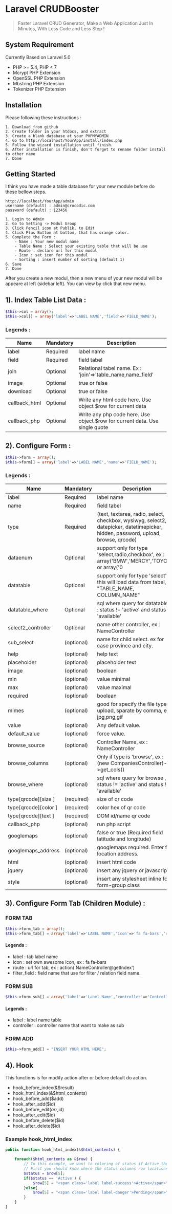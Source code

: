 # Laravel CRUDBooster
> Faster Laravel CRUD Generator, Make a Web Application Just In Minutes, With Less Code and Less Step !

## System Requirement
Currently Based on Laravel 5.0
- PHP >= 5.4, PHP < 7
- Mcrypt PHP Extension
- OpenSSL PHP Extension
- Mbstring PHP Extension
- Tokenizer PHP Extension

## Installation
Please following these instructions : 
```
1. Download from github
2. Create folder in your htdocs, and extract
3. Create a blank database at your PHPMYADMIN
4. Go to http://localhost/YourApp/install/index.php
5. Follow the wizard installation until finish.
6. After installation is finish, don't forget to rename folder install to other name 
7. Done
```

## Getting Started
I think you have made a table database for your new module before do these bellow steps. 
```
http://localhost/YourApp/admin
username (default) : admin@crocodic.com
password (default) : 123456

1. Login to Admin
2. Go to Setting -> Modul Group
3. Click Pencil icon at Publik, to Edit
4. Click Plus Button at bottom, that has orange color.
5. Complete the Form : 
	- Name : Your new modul name
	- Table Name : Select your existing table that will be use
	- Route : declare url for this modul
	- Icon : set icon for this modul
	- Sorting : insert number of sorting (default 1)
6. Save
7. Done
```
After you create a new modul, then a new menu of your new modul will be appeare at left (sidebar left). You can view by click that new menu.

## 1). Index Table List Data :
```php
$this->col = array();
$this->col[] = array('label'=>'LABEL NAME','field'=>'FIELD_NAME');
```

### Legends : 
| Name                  | Mandatory | Description                                                             |
| --------------------- | --------- | ----------------------------------------------------------------------- |
| label                 | Required  | label name                                                              |
| field                 | Required  | field tabel                                                             |
| join                  | Optional  | Relational tabel name. Ex : 'join'=>'table_name,name_field'             |
| image                 | Optional  | true or false                                                           |
| download              | Optional  | true or false                                                           |
| callback_html         | Optional  | Write any html code here. Use object $row for current data              |
| callback_php          | Optional  | Write any php code here. Use object $row for current data. Use single quote |

## 2). Configure Form :
```php
$this->form = array();
$this->form[] = array('label'=>'LABEL NAME','name'=>'FIELD_NAME');
```

### Legends : 
| Name                  | Mandatory | Description                                                             |
| --------------------- | --------- | ----------------------------------------------------------------------- |
| label                 | Required | label name |
| name | Required | field tabel |
| type | Required | (text, textarea, radio, select, checkbox, wysiwyg, select2, datepicker, datetimepicker, hidden, password, upload, browse, qrcode) |
| dataenum | Optional | support only for type 'select,radio,checkbox', ex : array('BMW','MERCY','TOYOTA') or array('0|BMW','1|MERCY','2|TOYOTA') |
| datatable | Optional | support only for type 'select', this will load data from tabel, ex : "TABLE_NAME, COLUMN_NAME" |
| datatable_where | Optional | sql where query for datatable, ex : status != 'active' and status != 'available' |
| select2_controller | Optional | name other controller, ex : NameController | 
| sub_select | (optional) | name for child select. ex for case province and city. |
| help | (optional) | help text |
| placeholder | (optional) | placeholder text |
| image | (optional) | boolean |
| min | (optional) | value minimal |
| max | (optional) | value maximal |
| required | (optional) | boolean |
| mimes | (optional) | good for specify the file type upload, sparate by comma, ex : jpg,png,gif |
| value | (optional) | Any default value. |
| default_value | (optional) | force value. |
| browse_source | (optional) | Controller Name, ex : NameController |
| browse_columns | (optional) | Only if type is 'browse', ex : (new CompaniesController)->get_cols() |
| browse_where | (optional) | sql where query for browse , ex : status != 'active' and status != 'available' |
| type[qrcode][size ] | (required) | size of qr code |
| type[qrcode][color ] | (required) | color hex of qr code |
| type[qrcode][text ] | (required) | DOM id/name qr code |
| callback_php | (optional) | run php script |
| googlemaps | (optional) | false or true (Required field latitude and longitude) |
| googlemaps_address | (optional) | googlemaps required. Enter field location address. |
| html | (optional) | insert html code |
| jquery | (optional) | insert any jquery or javascript | 
| style | (optional) | insert any stylesheet inline for form-group class |

## 3). Configure Form Tab (Children Module) :

### FORM TAB
```php
$this->form_tab = array();
$this->form_tab[] = array('label'=>'LABEL NAME','icon'=>'fa fa-bars','route'=>'URL','filter_field'=>'RELATION_FIELD_NAME');
```

#### Legends : 
- label : tab label name
- icon : set own awesome icon, ex : fa fa-bars
- route : url for tab, ex : action('NameController@getIndex')
- filter_field : field name that use for filter / relation field name. 

### FORM SUB
```php
$this->form_sub[] = array('label'=>'Label Name','controller'=>'Controller Name');
```

#### Legends : 
- label : label name table
- controller : controller name that want to make as sub

### FORM ADD 
```php
$this->form_add[] = "INSERT YOUR HTML HERE";
```

## 4). Hook
This functions is for modify action after or before default do action. 

- hook_before_index(&$result)
- hook_html_index(&$html_contents)
- hook_before_add($add)
- hook_after_add($id)
- hook_before_edit($arr,$id)
- hook_after_edit($id)
- hook_before_delete($id)
- hook_after_delete($id)

### Example hook_html_index 
```php
public function hook_html_index(&$html_contents) {

	foreach($html_contents as &$row) {
		// In this example, we want to coloring of status if Active then Green, Else then Red
		// First you should know where the status columns row locations (index of array) 
		$status = $row[5];
		if($status == 'Active') {
			$row[5] = "<span class='label label-success'>Active</span>";
		}else{
			$row[5] = "<span class='label label-danger'>Pending</span>";
		}
	}
}
```
